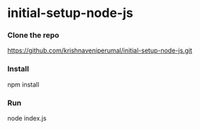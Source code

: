 # initial-setup-node-js
  ### Clone the repo

   https://github.com/krishnaveniperumal/initial-setup-node-js.git
 ### Install

   npm install
 ### Run 

  node index.js


